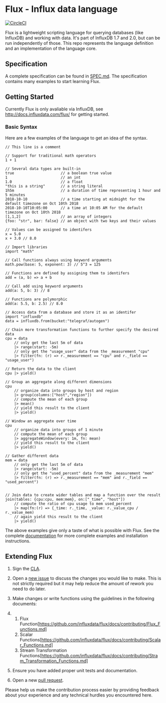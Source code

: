 # Flux - Influx data language

[![CircleCI](https://circleci.com/gh/influxdata/flux/tree/master.svg?style=svg)](https://circleci.com/gh/influxdata/flux/tree/master)


Flux is a lightweight scripting language for querying databases (like InfluxDB) and working with data. It's part of InfluxDB 1.7 and 2.0, but can be run independently of those.
This repo represents the language definition and an implementation of the language core.

## Specification

A complete specification can be found in [SPEC.md](./docs/SPEC.md).
The specification contains many examples to start learning Flux.

## Getting Started

Currently Flux is only avaliable via InfluxDB, see http://docs.influxdata.com/flux/ for getting started.

### Basic Syntax

Here are a few examples of the language to get an idea of the syntax.


    // This line is a comment

    // Support for traditional math operators
    1 + 1

    // Several data types are built-in
    true                     // a boolean true value
    1                        // an int
    1.0                      // a float
    "this is a string"       // a string literal
    1h5m                     // a duration of time representing 1 hour and 5 minutes
    2018-10-10               // a time starting at midnight for the default timezone on Oct 10th 2018
    2018-10-10T10:05:00      // a time at 10:05 AM for the default timezone on Oct 10th 2018
    [1,1,2]                  // an array of integers
    {foo: "str", bar: false} // an object with two keys and their values

    // Values can be assigned to identifers
    x = 5.0
    x + 3.0 // 8.0

    // Import libraries
    import "math"

    // Call functions always using keyword arguments
    math.pow(base: 5, exponent: 3) // 5^3 = 125

    // Functions are defined by assigning them to identifers
    add = (a, b) => a + b

    // Call add using keyword arguments
    add(a: 5, b: 3) // 8

    // Functions are polymorphic
    add(a: 5.5, b: 2.5) // 8.0

    // Access data from a database and store it as an identifer
    import "influxdb"
    data = influxdb.from(bucket:"telegraf/autogen")

    // Chain more transformation functions to further specify the desired data
    cpu = data 
        // only get the last 5m of data
        |> range(start: -5m)
        // only get the "usage_user" data from the _measurement "cpu"
        |> filter(fn: (r) => r._measurement == "cpu" and r._field == "usage_user")

    // Return the data to the client
    cpu |> yield()

    // Group an aggregate along different dimensions
    cpu
        // organize data into groups by host and region
        |> group(columns:["host","region"])
        // compute the mean of each group
        |> mean()
        // yield this result to the client
        |> yield()

    // Window an aggregate over time
    cpu
        // organize data into groups of 1 minute
        // compute the mean of each group
        |> aggregateWindow(every: 1m, fn: mean)
        // yield this result to the client
        |> yield()

    // Gather different data
    mem = data 
        // only get the last 5m of data
        |> range(start: -5m)
        // only get the "used_percent" data from the _measurement "mem"
        |> filter(fn: (r) => r._measurement == "mem" and r._field == "used_percent")


    // Join data to create wider tables and map a function over the result
    join(tables: {cpu:cpu, mem:mem}, on:["_time", "host"])
        // compute the ratio of cpu usage to mem used_percent
        |> map(fn:(r) => {_time: r._time, _value: r._value_cpu / r._value_mem)
        // again yield this result to the client
        |> yield()

The above examples give only a taste of what is possible with Flux. See the complete [documentation](http://docs.influxdata.com/flux/) for more complete examples and installation instructions. 

## Extending Flux

1. Sign the [CLA](https://www.influxdata.com/legal/cla/).

2. Open a [new issue](https://github.com/influxdata/flux/issues) to discuss the changes you would like to make. This is not strictly required but it may help reduce the amount of rework you need to do later.

3. Make changes or write functions using the guidelines in the following documents:

4. 1. Flux Function[https://github.com/influxdata/flux/docs/contributing/Flux_Functions.md]
   2. Scalar Functions[https://github.com/influxdata/flux/docs/contributing/Scalar_Functions.md]
   3. Stream Transformation Functions[https://github.com/influxdata/flux/docs/contributing/Stram_Transformation_Functions.md]

5. Ensure you have added proper unit tests and documentation.

6. Open a new [pull request](https://github.com/influxdata/flux).

Please help us make the contribution process easier by providing feedback about your experience and any technical hurdles you encountered here. 